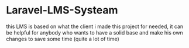 # Laravel-LMS-Systeam

this LMS is based on what the client i made this project for needed, it can be helpful for anybody who wants to have a solid base and make his own changes to save some time (quite a lot of time)
